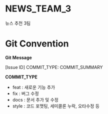 # NEWS_TEAM_3
뉴스 추천 3팀

# Git Convention

<aside>

**Git Message**

[Issue ID] COMMIT_TYPE: COMMIT_SUMMARY

</aside>

**COMMIT_TYPE**

- feat : 새로운 기능 추가
- fix : 버그 수정
- docs : 문서 추가 및 수정
- style : 코드 포맷팅, 세미콜론 누락, 오타수정 등